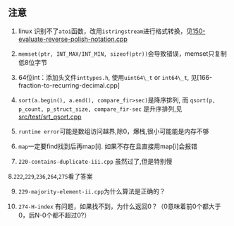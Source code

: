 

## 注意

1. linux 识别不了`atoi`函数，改用`istringstream`进行格式转换，见[150-evaluate-reverse-polish-notation.cpp](src/problems/150-evaluate-reverse-polish-notation.cpp)

2. `memset(ptr, INT_MAX/INT_MIN, sizeof(ptr))`会导致错误，memset只复制低8位字节

3. 64位int：添加头文件`inttypes.h`, 使用`uint64\_t` or `int64\_t`, 见[166-fraction-to-recurring-decimal.cpp]

4. `sort(a.begin(), a.end(), compare_fir>sec)`是降序排列, 而 `qsort(p, p_count, p_struct_size, compare_fir-sec` 是升序排列,见[src/test/srt_qsort.cpp](src/test/srt_qsort.cpp)

5. `runtime error`可能是数组访问越界,除0，爆栈,很小可能能是内存不够

6. `map`一定要find找到后再map[i]. 如果不存在且直接用map[i]会报错

7. `220-contains-duplicate-iii.cpp` 虽然过了,但是特别慢

8.`222`,`229`,`236`,`264`,`275`看了答案

9. `229-majority-element-ii.cpp`为什么算法是正确的？

10. `274-H-index` 有问题，如果找不到，为什么返回0？（0意味着前0个都大于0，后N-0个都不超过0?）